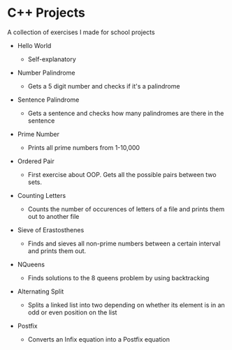# C++ Projects
A collection of exercises I made for school projects

* Hello World
  * Self-explanatory

* Number Palindrome
  * Gets a 5 digit number and checks if it's a palindrome

* Sentence Palindrome
  * Gets a sentence and checks how many palindromes are there in the sentence

* Prime Number
  * Prints all prime numbers from 1-10,000

* Ordered Pair
  * First exercise about OOP. Gets all the possible pairs between two sets.

* Counting Letters
  * Counts the number of occurences of letters of a file and prints them out to another file

* Sieve of Erastosthenes
  * Finds and sieves all non-prime numbers between a certain interval and prints them out.

* NQueens
  * Finds solutions to the 8 queens problem by using backtracking

* Alternating Split
  * Splits a linked list into two depending on whether its element is in an odd or even position on the list

* Postfix
  * Converts an Infix equation into a Postfix equation

